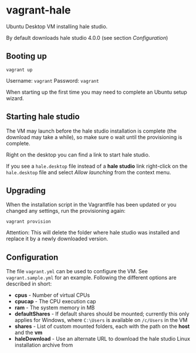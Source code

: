 vagrant-hale
============

Ubuntu Desktop VM installing hale studio.

By default downloads hale studio 4.0.0 (see section *Configuration*)

Booting up
----------

```
vagrant up
```

Username: `vagrant`
Password: `vagrant`

When starting up the first time you may need to complete an Ubuntu setup wizard.


Starting hale studio
--------------------

The VM may launch before the hale studio installation is complete (the download may take a while), so make sure o wait until the provisioning is complete.

Right on the desktop you can find a link to start hale studio.

If you see a `hale.desktop` file instead of a **hale studio** link right-click on the `hale.desktop` file and select *Allow launching* from the context menu.


Upgrading
---------

When the installation script in the Vagrantfile has been updated or you changed any settings, run the provisioning again:

```
vagrant provision
```

Attention: This will delete the folder where hale studio was installed and replace it by a newly downloaded version.


Configuration
-------------

The file `vagrant.yml` can be used to configure the VM. See `vagrant.sample.yml` for an example. Following the different options are described in short:

* **cpus** - Number of virtual CPUs
* **cpucap** - The CPU execution cap
* **ram** - The system memory in MB
* **defaultShares** - If default shares should be mounted; currently this only applies for Windows, where `C:\Users` is available on `/c/Users` in the VM
* **shares** - List of custom mounted folders, each with the path on the **host** and the **vm**
* **haleDownload** - Use an alternate URL to download the hale studio Linux installation archive from
